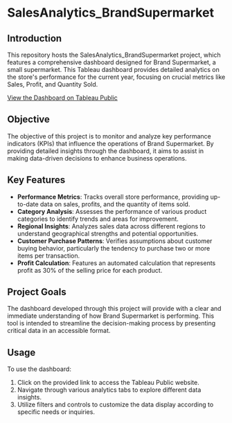 # SalesAnalytics_BrandSupermarket

## Introduction
This repository hosts the SalesAnalytics_BrandSupermarket project, which features a comprehensive dashboard designed for Brand Supermarket, a small supermarket. This Tableau dashboard provides detailed analytics on the store's performance for the current year, focusing on crucial metrics like Sales, Profit, and Quantity Sold.

[View the Dashboard on Tableau Public](https://public.tableau.com/app/profile/valeria.rura/viz/SalesAnalytics_BrandSupermarket/Dashboard1?publish=yes)

## Objective
The objective of this project is to monitor and analyze key performance indicators (KPIs) that influence the operations of Brand Supermarket. By providing detailed insights through the dashboard, it aims to assist in making data-driven decisions to enhance business operations.

## Key Features
- **Performance Metrics**: Tracks overall store performance, providing up-to-date data on sales, profits, and the quantity of items sold.
- **Category Analysis**: Assesses the performance of various product categories to identify trends and areas for improvement.
- **Regional Insights**: Analyzes sales data across different regions to understand geographical strengths and potential opportunities.
- **Customer Purchase Patterns**: Verifies assumptions about customer buying behavior, particularly the tendency to purchase two or more items per transaction.
- **Profit Calculation**: Features an automated calculation that represents profit as 30% of the selling price for each product.

## Project Goals
The dashboard developed through this project will provide with a clear and immediate understanding of how Brand Supermarket is performing. This tool is intended to streamline the decision-making process by presenting critical data in an accessible format.

## Usage
To use the dashboard:
1. Click on the provided link to access the Tableau Public website.
2. Navigate through various analytics tabs to explore different data insights.
3. Utilize filters and controls to customize the data display according to specific needs or inquiries.

